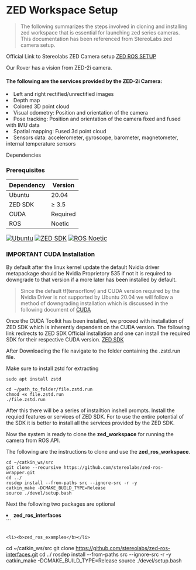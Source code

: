 # ZED Workspace Setup
> The following summarizes the steps involved in cloning and installing zed workspace that is essential for launching zed series cameras. This documentation has been referenced from StereoLabs zed camera setup.

Official Link to Stereolabs ZED Camera setup [ZED ROS SETUP](https://www.stereolabs.com/docs/ros)

Our Rover has a vision from ZED-2i camera.

#### The following are the services provided by the ZED-2i Camera:

<li>Left and right rectified/unrectified images</li>
<li>Depth map</li>
<li>Colored 3D point cloud</li>
<li>Visual odometry: Position and orientation of the camera</li>
<li>Pose tracking: Position and orientation of the camera fixed and fused with IMU data</li>
<li>Spatial mapping: Fused 3d point cloud</li>
<li>Sensors data: accelerometer, gyroscope, barometer, magnetometer, internal temperature sensors</li>


Dependencies
### Prerequisites

| Dependency  | Version  |
|-------------|----------|
| Ubuntu      | 20.04    |
| ZED SDK     | ≥ 3.5    |
| CUDA        | Required |
| ROS         | Noetic   |

<span style="font-size: 1.2em;">[![Ubuntu](https://img.shields.io/badge/Ubuntu-20.04-orange)](https://releases.ubuntu.com/20.04/)</span>
<span style="font-size: 1.2em;">[![ZED SDK](https://img.shields.io/badge/ZED%20SDK-3.5+-blue)](https://www.stereolabs.com/zed/)</span>
<span style="font-size: 1.2em;">[![ROS Noetic](https://img.shields.io/badge/ROS-Noetic-green)](http://wiki.ros.org/noetic)</span>

### IMPORTANT CUDA Installation

By default after the linux kernel update the default Nvidia driver metapackage should be Nvidia Proprietory 535 if not it is required to downgrade to that version if a more later has been installed by default.

> Since the default tf(tensorflow) and CUDA version required by the Nvidia Driver is not supported by Ubuntu 20.04 we will follow a method of downgrading installation which is discussed in the following document of [CUDA]()

Once the CUDA Toolkit has been installed, we proceed with installation of ZED SDK which is inherently dependent on the CUDA version. The following link redirects to ZED SDK Official installation and one can install the required SDK for their respective CUDA version. [ZED SDK](https://www.stereolabs.com/en-in/developers/release)

After Downloading the file navigate to the folder containing the .zstd.run file.

Make sure to install zstd for extracting

```
sudo apt install zstd
```

```
cd ~/path_to_folder/file.zstd.run
chmod +x file.zstd.run
./file.zstd.run
```

After this there will be a series of installtion inshell prompts. Install the requied features or services of ZED SDK. For to use the entire potential of the SDK it is better to install all the services provided by the ZED SDK.


Now the system is ready to clone the <b>zed_workspace</b> for running the camera from ROS API.

The following are the instructions to clone and use the <b>zed_ros_workspace</b>.

```
cd ~/catkin_ws/src
git clone --recursive https://github.com/stereolabs/zed-ros-wrapper.git
cd ../
rosdep install --from-paths src --ignore-src -r -y
catkin_make -DCMAKE_BUILD_TYPE=Release
source ./devel/setup.bash

```

Next the following two packages are optional
<li><b>zed_ros_interfaces</b></li>
```

```

<li><b>zed_ros_examples</b></li>
```
cd ~/catkin_ws/src
git clone https://github.com/stereolabs/zed-ros-interfaces.git
cd ../
rosdep install --from-paths src --ignore-src -r -y
catkin_make -DCMAKE_BUILD_TYPE=Release
source ./devel/setup.bash
```


















